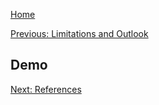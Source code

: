 [Home](./index.md)


[Previous: Limitations and Outlook](./limitations)

## Demo






[Next: References](./references.md)
